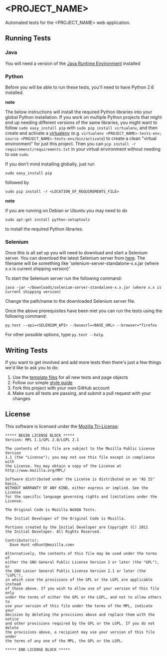 <PROJECT_NAME>
=====================

Automated tests for the <PROJECT_NAME> web application.

Running Tests
-------------

### Java
You will need a version of the [Java Runtime Environment][JRE] installed

[JRE]: http://www.oracle.com/technetwork/java/javase/downloads/index.html

### Python
Before you will be able to run these tests, you'll need to have Python 2.6
installed.

__note__

The below instructions will install the required Python libraries into your
global Python installation. If you work on multiple Python projects that might
end up needing different versions of the same libraries, you might want to
follow `sudo easy_install pip` with `sudo pip install virtualenv`, and then
create and activate a [virtualenv](http://www.virtualenv.org) (e.g. `virtualenv
<PROJECT_NAME>-tests-env; source <PROJECT_NAME>-tests-env/bin/activate`) to
create a clean "virtual environment" for just this project. Then you can
`pip install -r requiremenst/requirements.txt` in your virtual environment
without needing to use `sudo`.

If you don't mind installing globally, just run

    sudo easy_install pip

followed by

    sudo pip install -r <LOCATION_OF_REQUIREMENTS_FILE>

__note__

if you are running on Debian or Ubuntu you may need to do 
    
    sudo apt-get install python-setuptools
    
to install the required Python libraries.

### Selenium
Once this is all set up you will need to download and start a Selenium server. You can download the latest Selenium server from [here][Selenium Downloads]. The filename will be something like 'selenium-server-standalone-x.x.jar (where x.x is current shipping version)'

To start the Selenium server run the following command:

    java -jar ~/Downloads/selenium-server-standalone-x.x.jar (where x.x is current shipping version)

Change the path/name to the downloaded Selenium server file.

[Selenium Downloads]: http://code.google.com/p/selenium/downloads/list

Once the above prerequisites have been met you can run the tests using the
following command:

    py.test --api=<SELENIUM_API> --baseurl=<BASE_URL> --browser=*firefox

For other possible options, type `py.test --help`.

Writing Tests
-------------

If you want to get involved and add more tests then there's just a few things
we'd like to ask you to do:

1. Use the [template files][GitHub Templates] for all new tests and page objects
2. Follow our simple [style guide][Style Guide]
3. Fork this project with your own GitHub account
4. Make sure all tests are passing, and submit a pull request with your changes

[GitHub Templates]: https://github.com/AutomatedTester/mozwebqa-test-templates
[Style Guide]: https://wiki.mozilla.org/QA/Execution/Web_Testing/Docs/Automation/StyleGuide

License
-------
This software is licensed under the [Mozilla Tri-License][MPL]:

    ***** BEGIN LICENSE BLOCK *****
    Version: MPL 1.1/GPL 2.0/LGPL 2.1

    The contents of this file are subject to the Mozilla Public License Version
    1.1 (the "License"); you may not use this file except in compliance with
    the License. You may obtain a copy of the License at
    http://www.mozilla.org/MPL/

    Software distributed under the License is distributed on an "AS IS" basis,
    WITHOUT WARRANTY OF ANY KIND, either express or implied. See the License
    for the specific language governing rights and limitations under the
    License.

    The Original Code is Mozilla WebQA Tests.

    The Initial Developer of the Original Code is Mozilla.

    Portions created by the Initial Developer are Copyright (C) 2011
    the Initial Developer. All Rights Reserved.

    Contributor(s):
      Dave Hunt <dhunt@mozilla.com>

    Alternatively, the contents of this file may be used under the terms of
    either the GNU General Public License Version 2 or later (the "GPL"), or
    the GNU Lesser General Public License Version 2.1 or later (the "LGPL"),
    in which case the provisions of the GPL or the LGPL are applicable instead
    of those above. If you wish to allow use of your version of this file only
    under the terms of either the GPL or the LGPL, and not to allow others to
    use your version of this file under the terms of the MPL, indicate your
    decision by deleting the provisions above and replace them with the notice
    and other provisions required by the GPL or the LGPL. If you do not delete
    the provisions above, a recipient may use your version of this file under
    the terms of any one of the MPL, the GPL or the LGPL.

    ***** END LICENSE BLOCK *****

[MPL]: http://www.mozilla.org/MPL/
